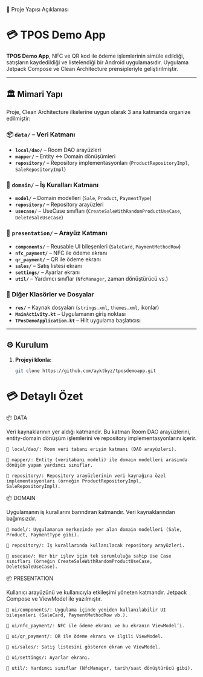 📁 Proje Yapısı Açıklaması

# 💳 TPOS Demo App

**TPOS Demo App**, NFC ve QR kod ile ödeme işlemlerinin simüle edildiği, satışların kaydedildiği ve listelendiği bir Android uygulamasıdır. Uygulama Jetpack Compose ve Clean Architecture prensipleriyle geliştirilmiştir.

---

## 🏛 Mimari Yapı

Proje, Clean Architecture ilkelerine uygun olarak 3 ana katmanda organize edilmiştir:

### 📦 `data/` – Veri Katmanı
- **`local/dao/`** – Room DAO arayüzleri
- **`mapper/`** – Entity <-> Domain dönüşümleri
- **`repository/`** – Repository implementasyonları (`ProductRepositoryImpl`, `SaleRepositoryImpl`)

### 💼 `domain/` – İş Kuralları Katmanı
- **`model/`** – Domain modelleri (`Sale`, `Product`, `PaymentType`)
- **`repository/`** – Repository arayüzleri
- **`usecase/`** – UseCase sınıfları (`CreateSaleWithRandomProductUseCase`, `DeleteSaleUseCase`)

### 🎨 `presentation/` – Arayüz Katmanı
- **`components/`** – Reusable UI bileşenleri (`SaleCard`, `PaymentMethodRow`)
- **`nfc_payment/`** – NFC ile ödeme ekranı
- **`qr_payment/`** – QR ile ödeme ekranı
- **`sales/`** – Satış listesi ekranı
- **`settings/`** – Ayarlar ekranı
- **`util/`** – Yardımcı sınıflar (`NfcManager`, zaman dönüştürücü vs.)

### 📁 Diğer Klasörler ve Dosyalar
- **`res/`** – Kaynak dosyaları (`strings.xml`, `themes.xml`, ikonlar)
- **`MainActivity.kt`** – Uygulamanın giriş noktası
- **`TPosDemoApplication.kt`** – Hilt uygulama başlatıcısı

---

## ⚙️ Kurulum

1. **Projeyi klonla:**
   ```bash
   git clone https://github.com/ayktbyz/tposdemoapp.git


# 💳 Detaylı Özet

📦 DATA

Veri kaynaklarının yer aldığı katmandır. Bu katman Room DAO arayüzlerini, entity-domain dönüşüm işlemlerini ve repository implementasyonlarını içerir.

	🧩 local/dao/: Room veri tabanı erişim katmanı (DAO arayüzleri).
 
	🧩 mapper/: Entity (veritabanı modeli) ile domain modelleri arasında dönüşüm yapan yardımcı sınıflar.
 
	🧩 repository/: Repository arayüzlerinin veri kaynağına özel implementasyonları (örneğin ProductRepositoryImpl, SaleRepositoryImpl).

📦 DOMAIN

Uygulamanın iş kurallarını barındıran katmandır. Veri kaynaklarından bağımsızdır.

	🧩 model/: Uygulamanın merkezinde yer alan domain modelleri (Sale, Product, PaymentType gibi).
 
	🧩 repository/: İş kurallarında kullanılacak repository arayüzleri.
 
	🧩 usecase/: Her bir işlev için tek sorumluluğa sahip Use Case sınıfları (örneğin CreateSaleWithRandomProductUseCase, DeleteSaleUseCase).

📦 PRESENTATION

Kullanıcı arayüzünü ve kullanıcıyla etkileşimi yöneten katmandır. Jetpack Compose ve ViewModel ile yazılmıştır.

	🧩 ui/components/: Uygulama içinde yeniden kullanılabilir UI bileşenleri (SaleCard, PaymentMethodRow vb.).
 
	🧩 ui/nfc_payment/: NFC ile ödeme ekranı ve bu ekranın ViewModel’i.
 
	🧩 ui/qr_payment/: QR ile ödeme ekranı ve ilgili ViewModel.
 
	🧩 ui/sales/: Satış listesini gösteren ekran ve ViewModel.
 
	🧩 ui/settings/: Ayarlar ekranı.
 
	🧩 util/: Yardımcı sınıflar (NfcManager, tarih/saat dönüştürücü gibi).
